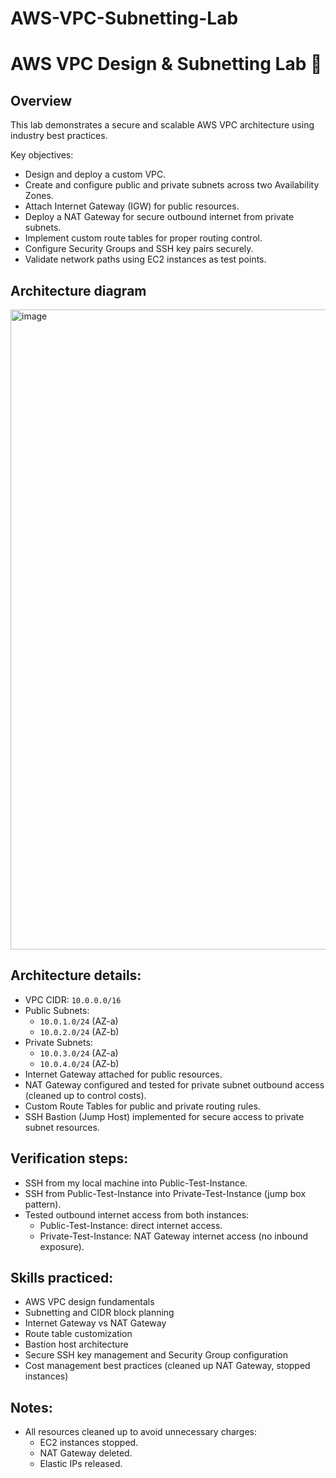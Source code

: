 # AWS-VPC-Subnetting-Lab
# AWS VPC Design & Subnetting Lab 🚀

## Overview
This lab demonstrates a secure and scalable AWS VPC architecture using industry best practices.

Key objectives:
- Design and deploy a custom VPC.
- Create and configure public and private subnets across two Availability Zones.
- Attach Internet Gateway (IGW) for public resources.
- Deploy a NAT Gateway for secure outbound internet from private subnets.
- Implement custom route tables for proper routing control.
- Configure Security Groups and SSH key pairs securely.
- Validate network paths using EC2 instances as test points.

## Architecture diagram
<img width="1536" height="1024" alt="image" src="https://github.com/user-attachments/assets/dd8d395a-17fb-4fdd-9abb-361507ee160a" />

## Architecture details:
- VPC CIDR: `10.0.0.0/16`
- Public Subnets:
  - `10.0.1.0/24` (AZ-a)
  - `10.0.2.0/24` (AZ-b)
- Private Subnets:
  - `10.0.3.0/24` (AZ-a)
  - `10.0.4.0/24` (AZ-b)
- Internet Gateway attached for public resources.
- NAT Gateway configured and tested for private subnet outbound access (cleaned up to control costs).
- Custom Route Tables for public and private routing rules.
- SSH Bastion (Jump Host) implemented for secure access to private subnet resources.

## Verification steps:
- SSH from my local machine into Public-Test-Instance.
- SSH from Public-Test-Instance into Private-Test-Instance (jump box pattern).
- Tested outbound internet access from both instances:
  - Public-Test-Instance: direct internet access.
  - Private-Test-Instance: NAT Gateway internet access (no inbound exposure).

## Skills practiced:
- AWS VPC design fundamentals
- Subnetting and CIDR block planning
- Internet Gateway vs NAT Gateway
- Route table customization
- Bastion host architecture
- Secure SSH key management and Security Group configuration
- Cost management best practices (cleaned up NAT Gateway, stopped instances)

## Notes:
- All resources cleaned up to avoid unnecessary charges:
  - EC2 instances stopped.
  - NAT Gateway deleted.
  - Elastic IPs released.
